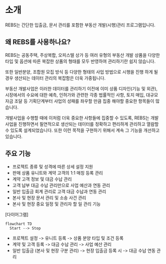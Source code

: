 # 소개

REBS는 간단한 입출금, 문서 관리를 포함한 부동산 개발(시행)관리 프로그램입니다.

## 왜 REBS를 사용하나요?

REBS는 공동주택, 주상복합, 오피스텔 상가 등 여러 유형의 부동산 개발 상품을 다양한 타입
및 옵션에 따른 복잡한 상품의 형태를 모두 반영하여 관리하기란 쉽지 않습니다.

또한 일반분양, 조합원 모집 방식 등 다양한 형태의 사업 방법으로 시행을 진행 하게 될 경우 생산되는 데이터 관리의 복잡함은
더욱 가중됩니다.

부동산 개발사업은 이러한 데이터를 관리하기 이전에 이미 상품 디자인(기능 및 외관), 시장에서의 수요에 대한 예측, 인허가와 관련한
각종 법률적인 사항, 토지 매입, 대규모 자금 조달 등 기획단계부터 사업의 성패를 좌우할 만큼 집중 해야할 중요한 항목들이 많습니다.

개발사업을 수행할 때에 이처럼 더욱 중요한 사항들에 집중할 수 있도록, REBS는 개발사업을 진행하면서 필연적으로 생산되는 데이터를 정확하고 편리하게
관리하고 열람할 수 있도록 설계되었습니다. 또한 이런 목적을 구현하기 위해서 계속 그 기능을 개선하고 있습니다.

## 주요 기능

- 프로젝트 종류 및 성격에 따른 상세 설정 지원
- 판매 상품 유니트와 계약 고객의 1:1 매칭 등록 관리
- 계약 고객 정보 및 대금 수납 관리
- 고객 납부 대금 수납 관리만으로 사업 예산과 연동 관리
- 일반 입출금 회계 관리로 고객 대금 수납과 연동 관리
- 본사 및 현장 문서 관리 및 소송 사건 관리
- 본사 및 현장 중요 일정 및 관리자 할 일 관리 기능

[다이어그램]

```mermaid
flowchart TD
  Start --> Stop
```

- 프로젝트 설정 -> 유니트 등록 -> 상품 분양 타입 및 조건 등록
- 계약 및 고객 등록 -> 대금 수납 관리 -> 사업 예산 관리
- 일반 입출금 (본사 및 현장 구분 관리) -> 현장 입출금 등록 시 -> 대금 수납 연동 관리
